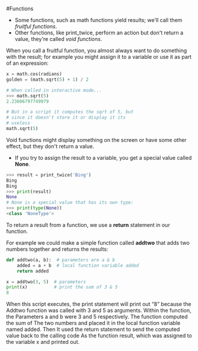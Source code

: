 #Functions 

- Some functions, such as math functions yield results; we'll call them *fruitful functions*.
- Other functions, like print_twice, perform an action but don't return a value, they're called *void functions*.

 When you call a fruitful function, you almost always want to do something with the result; for example you might assign it to a variable or use it as part of an expression:
 ```python
 x = math.cos(radians)
 golden = (math.sqrt(5) + 1) / 2

 # When called in interactive mode...
 >>> math.sqrt(5)
 2.23606797749979

 # But in a script it computes the sqrt of 5, but
 # since it doesn't store it or display it its
 # useless
 math.sqrt(5)
 ```

Void functions might display something on the screen or have some other effect, but they don't return a value.
- If you try to assign the result to a variable, you get a special value called **None**.
```python
>>> result = print_twice('Bing')
Bing
Bing
>>> print(result)
None
# None is a special value that has its own type:
>>> print(type(None))
<class 'NoneType'>
```

To return a result from a function, we use a **return** statement in our function.

For example we could make a simple function called **addtwo** that adds two numbers together and returns the results:
```python
def addtwo(a, b):  # parameters are a & b
    added = a + b  # local function variable added
    return added

x = addtwo(3, 5)  # parameters
print(x)          # print the sum of 3 & 5
8
```

When this script executes, the print statement will print out “8” because the
Addtwo function was called with 3 and 5 as arguments. Within the function, the
Parameters a and b were 3 and 5 respectively. The function computed the sum of
The two numbers and placed it in the local function variable named added. Then
It used the return statement to send the computed value back to the calling code
As the function result, which was assigned to the variable x and printed out.
